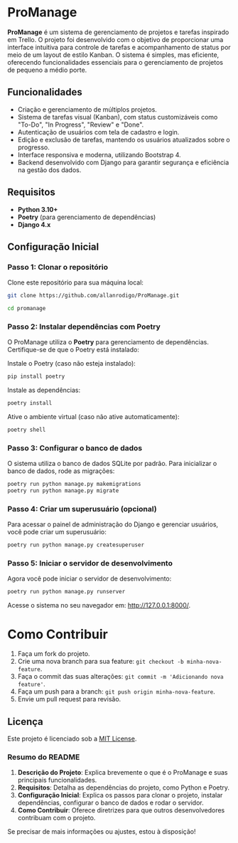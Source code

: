 # ProManage

**ProManage** é um sistema de gerenciamento de projetos e tarefas inspirado em Trello. O projeto foi desenvolvido com o objetivo de proporcionar uma interface intuitiva para controle de tarefas e acompanhamento de status por meio de um layout de estilo Kanban. O sistema é simples, mas eficiente, oferecendo funcionalidades essenciais para o gerenciamento de projetos de pequeno a médio porte.

## Funcionalidades
- Criação e gerenciamento de múltiplos projetos.
- Sistema de tarefas visual (Kanban), com status customizáveis como "To-Do", "In Progress", "Review" e "Done".
- Autenticação de usuários com tela de cadastro e login.
- Edição e exclusão de tarefas, mantendo os usuários atualizados sobre o progresso.
- Interface responsiva e moderna, utilizando Bootstrap 4.
- Backend desenvolvido com Django para garantir segurança e eficiência na gestão dos dados.

## Requisitos

- **Python 3.10+**
- **Poetry** (para gerenciamento de dependências)
- **Django 4.x**

## Configuração Inicial

### Passo 1: Clonar o repositório

Clone este repositório para sua máquina local:

```bash
git clone https://github.com/allanrodigo/ProManage.git

cd promanage
```

### Passo 2: Instalar dependências com Poetry
O ProManage utiliza o **Poetry** para gerenciamento de dependências. Certifique-se de que o Poetry está instalado:

Instale o Poetry (caso não esteja instalado):
```bash
pip install poetry
```

Instale as dependências:
```bash
poetry install
```

Ative o ambiente virtual (caso não ative automaticamente):
```bash
poetry shell
```

### Passo 3: Configurar o banco de dados

O sistema utiliza o banco de dados SQLite por padrão. Para inicializar o banco de dados, rode as migrações:

```bash
poetry run python manage.py makemigrations
poetry run python manage.py migrate
```
### Passo 4: Criar um superusuário (opcional)
Para acessar o painel de administração do Django e gerenciar usuários, você pode criar um superusuário:

```bash
poetry run python manage.py createsuperuser
```

### Passo 5: Iniciar o servidor de desenvolvimento

Agora você pode iniciar o servidor de desenvolvimento:

```bash
poetry run python manage.py runserver
```

Acesse o sistema no seu navegador em: http://127.0.0.1:8000/.


# Como Contribuir
1. Faça um fork do projeto.
2. Crie uma nova branch para sua feature: `git checkout -b minha-nova-feature`.
3. Faça o commit das suas alterações: `git commit -m 'Adicionando nova feature'`.
4. Faça um push para a branch: `git push origin minha-nova-feature`.
5. Envie um pull request para revisão.

## Licença

Este projeto é licenciado sob a [MIT License](LICENSE).


### Resumo do README

1. **Descrição do Projeto**: Explica brevemente o que é o ProManage e suas principais funcionalidades.
2. **Requisitos**: Detalha as dependências do projeto, como Python e Poetry.
3. **Configuração Inicial**: Explica os passos para clonar o projeto, instalar dependências, configurar o banco de dados e rodar o servidor.
4. **Como Contribuir**: Oferece diretrizes para que outros desenvolvedores contribuam com o projeto.

Se precisar de mais informações ou ajustes, estou à disposição!
